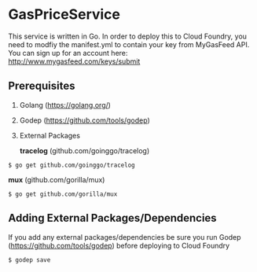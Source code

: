 # GasPriceService

This service is written in Go. In order to deploy this to Cloud Foundry, you need to modfiy the manifest.yml to contain your key from MyGasFeed API. You can sign up for an account here: http://www.mygasfeed.com/keys/submit

## Prerequisites
1. Golang (https://golang.org/)
2. Godep (https://github.com/tools/godep)
3. External Packages

   **tracelog** (github.com/goinggo/tracelog) 
```
$ go get github.com/goinggo/tracelog
```

   **mux** (github.com/gorilla/mux)
```
$ go get github.com/gorilla/mux
```

## Adding External Packages/Dependencies

If you add any external packages/dependencies be sure you run Godep (https://github.com/tools/godep) before deploying to Cloud Foundry

```
$ godep save
```
